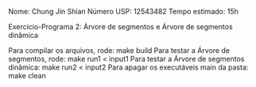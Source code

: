 Nome: Chung Jin Shian
Número USP: 12543482
Tempo estimado: 15h

Exercício-Programa 2: Árvore de segmentos e Árvore de segmentos dinâmica

Para compilar os arquivos, rode:
   			make build
Para testar a Árvore de segmentos, rode:
			make run1 < input1
Para testar a Árvore de segmentos dinâmica:
			make run2 < input2
Para apagar os executáveis main da pasta:
			make clean
